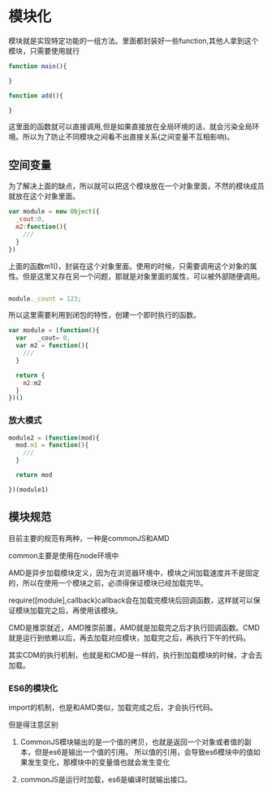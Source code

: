 # 模块化

模块就是实现特定功能的一组方法。里面都封装好一些function,其他人拿到这个模块，只需要使用就行

```js
function main(){

}

function add(){

}
```

这里面的函数就可以直接调用,但是如果直接放在全局环境的话，就会污染全局环境。所以为了防止不同模块之间看不出直接关系(之间变量不互相影响)。

## 空间变量

为了解决上面的缺点，所以就可以把这个模块放在一个对象里面，不然的模块成员就放在这个对象里面。

```js
var module = new Object({
  _cout:0,
  m2:function(){
    ///
  }
})

```

上面的函数m1()，封装在这个对象里面。使用的时候，只需要调用这个对象的属性。但是这里又存在另一个问题，那就是对象里面的属性，可以被外部随便调用。

```js

module._count = 123;

```

所以这里需要利用到闭包的特性，创建一个即时执行的函数。

```js
var module = (function(){
  var   _cout= 0,
  var m2 = function(){
    ///
  }

  return {
    m2:m2
  }
})()

```

### 放大模式

```js
module2 = (function(mod){
  mod.m1 = function(){
    ///
  }

  return mod

})(module1)

```

## 模块规范

目前主要的规范有两种，一种是commonJS和AMD

common主要是使用在node环境中

AMD是异步加载模块定义，因为在浏览器环境中，模块之间加载速度并不是固定的，所以在使用一个模块之前，必须得保证模块已经加载完毕。

require([module],callback)callback会在加载完模块后回调函数，这样就可以保证模块加载完之后，再使用该模块。

CMD是推崇就近，AMD推崇前置，AMD就是加载完之后才执行回调函数。CMD就是运行到依赖以后，再去加载对应模块，加载完之后，再执行下午的代码。

其实CDM的执行机制，也就是和CMD是一样的，执行到加载模块的时候，才会去加载。

### ES6的模块化

import的机制，也是和AMD类似，加载完成之后，才会执行代码。

但是得注意区别

1. CommonJS模块输出的是一个值的拷贝，也就是返回一个对象或者值的副本，但是es6是输出一个值的引用。
所以值的引用，会导致es6模块中的值如果发生变化，那模块中的变量值也就会发生变化

2. commonJS是运行时加载，es6是编译时就输出接口。
